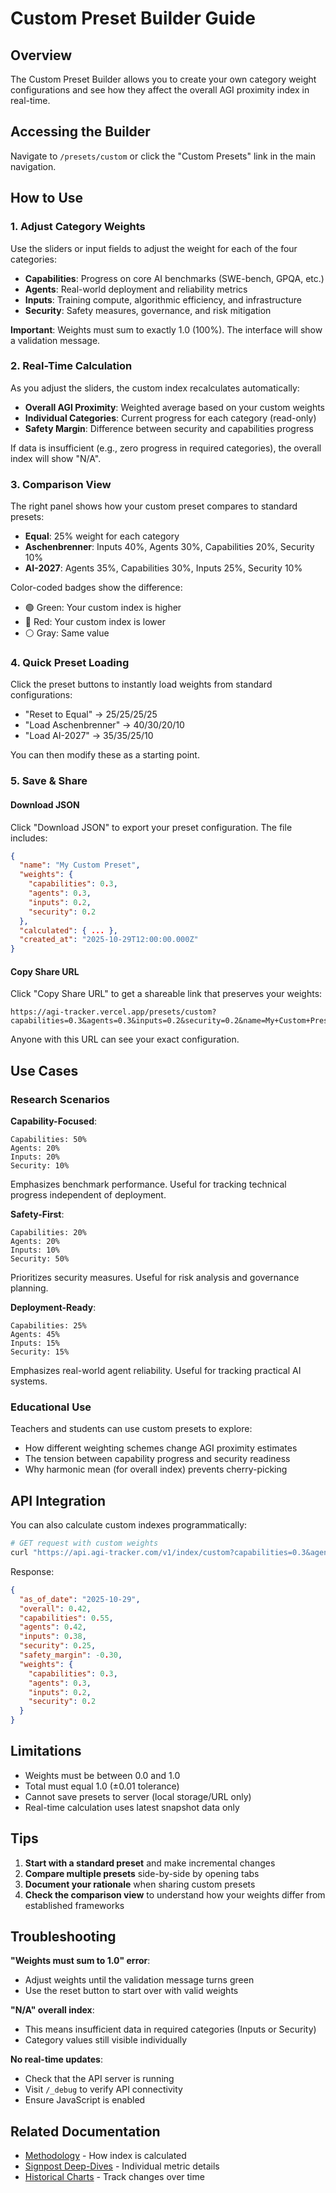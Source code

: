 # Custom Preset Builder Guide

## Overview

The Custom Preset Builder allows you to create your own category weight configurations and see how they affect the overall AGI proximity index in real-time.

## Accessing the Builder

Navigate to `/presets/custom` or click the "Custom Presets" link in the main navigation.

## How to Use

### 1. Adjust Category Weights

Use the sliders or input fields to adjust the weight for each of the four categories:

- **Capabilities**: Progress on core AI benchmarks (SWE-bench, GPQA, etc.)
- **Agents**: Real-world deployment and reliability metrics  
- **Inputs**: Training compute, algorithmic efficiency, and infrastructure
- **Security**: Safety measures, governance, and risk mitigation

**Important**: Weights must sum to exactly 1.0 (100%). The interface will show a validation message.

### 2. Real-Time Calculation

As you adjust the sliders, the custom index recalculates automatically:

- **Overall AGI Proximity**: Weighted average based on your custom weights
- **Individual Categories**: Current progress for each category (read-only)
- **Safety Margin**: Difference between security and capabilities progress

If data is insufficient (e.g., zero progress in required categories), the overall index will show "N/A".

### 3. Comparison View

The right panel shows how your custom preset compares to standard presets:

- **Equal**: 25% weight for each category
- **Aschenbrenner**: Inputs 40%, Agents 30%, Capabilities 20%, Security 10%
- **AI-2027**: Agents 35%, Capabilities 30%, Inputs 25%, Security 10%

Color-coded badges show the difference:
- 🟢 Green: Your custom index is higher
- 🔴 Red: Your custom index is lower
- ⚪ Gray: Same value

### 4. Quick Preset Loading

Click the preset buttons to instantly load weights from standard configurations:
- "Reset to Equal" → 25/25/25/25
- "Load Aschenbrenner" → 40/30/20/10
- "Load AI-2027" → 35/35/25/10

You can then modify these as a starting point.

### 5. Save & Share

#### Download JSON
Click "Download JSON" to export your preset configuration. The file includes:
```json
{
  "name": "My Custom Preset",
  "weights": {
    "capabilities": 0.3,
    "agents": 0.3,
    "inputs": 0.2,
    "security": 0.2
  },
  "calculated": { ... },
  "created_at": "2025-10-29T12:00:00.000Z"
}
```

#### Copy Share URL
Click "Copy Share URL" to get a shareable link that preserves your weights:
```
https://agi-tracker.vercel.app/presets/custom?capabilities=0.3&agents=0.3&inputs=0.2&security=0.2&name=My+Custom+Preset
```

Anyone with this URL can see your exact configuration.

## Use Cases

### Research Scenarios

**Capability-Focused**:
```
Capabilities: 50%
Agents: 20%
Inputs: 20%
Security: 10%
```
Emphasizes benchmark performance. Useful for tracking technical progress independent of deployment.

**Safety-First**:
```
Capabilities: 20%
Agents: 20%
Inputs: 10%
Security: 50%
```
Prioritizes security measures. Useful for risk analysis and governance planning.

**Deployment-Ready**:
```
Capabilities: 25%
Agents: 45%
Inputs: 15%
Security: 15%
```
Emphasizes real-world agent reliability. Useful for tracking practical AI systems.

### Educational Use

Teachers and students can use custom presets to explore:
- How different weighting schemes change AGI proximity estimates
- The tension between capability progress and security readiness
- Why harmonic mean (for overall index) prevents cherry-picking

## API Integration

You can also calculate custom indexes programmatically:

```bash
# GET request with custom weights
curl "https://api.agi-tracker.com/v1/index/custom?capabilities=0.3&agents=0.3&inputs=0.2&security=0.2"
```

Response:
```json
{
  "as_of_date": "2025-10-29",
  "overall": 0.42,
  "capabilities": 0.55,
  "agents": 0.42,
  "inputs": 0.38,
  "security": 0.25,
  "safety_margin": -0.30,
  "weights": {
    "capabilities": 0.3,
    "agents": 0.3,
    "inputs": 0.2,
    "security": 0.2
  }
}
```

## Limitations

- Weights must be between 0.0 and 1.0
- Total must equal 1.0 (±0.01 tolerance)
- Cannot save presets to server (local storage/URL only)
- Real-time calculation uses latest snapshot data only

## Tips

1. **Start with a standard preset** and make incremental changes
2. **Compare multiple presets** side-by-side by opening tabs
3. **Document your rationale** when sharing custom presets
4. **Check the comparison view** to understand how your weights differ from established frameworks

## Troubleshooting

**"Weights must sum to 1.0" error**:
- Adjust weights until the validation message turns green
- Use the reset button to start over with valid weights

**"N/A" overall index**:
- This means insufficient data in required categories (Inputs or Security)
- Category values still visible individually

**No real-time updates**:
- Check that the API server is running
- Visit `/_debug` to verify API connectivity
- Ensure JavaScript is enabled

## Related Documentation

- [Methodology](/methodology) - How index is calculated
- [Signpost Deep-Dives](/signposts/swe-bench) - Individual metric details
- [Historical Charts](/docs/guides/historical-charts.md) - Track changes over time

